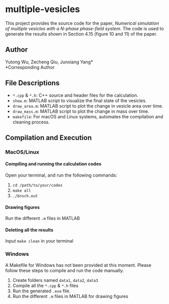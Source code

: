 # multiple-vesicles
This project provides the source code for the paper, *Numerical simulation of multiple vesicles with a N-phase phase-field system*. The code is used to generate the results shown in Section 4.15 (figure 10 and 11) of the paper.

## Author
Yutong Wu, Zecheng Qiu, Junxiang Yang* \
\*Corresponding Author

## File Descriptions
* `*.cpp` & `*.h`: C++ source and header files for the calculation.
* `show.m`: MATLAB script to visualize the final state of the vesicles.
* `draw_area.m`:  MATLAB script to plot the change in vesicle area over time.
* `draw_mass.m`: MATLAB script to plot the change in mass over time.
* `makefile`:  For macOS and Linux systems, automates the compilation and cleaning process.

## Compilation and Execution
### MacOS/Linux

#### Compiling and running the calculation codes
Open your terminal, and run the following commands:
1. `cd /path/to/your/codes`
2. `make all`
3. `./bnsch.out`

#### Drawing figures
Run the different `.m` files in MATLAB

#### Deleting all the results
Input `make clean` in your terminal

### Windows
A Makefile for Windows has not been provided at this moment. Please follow these steps to compile and run the code manually.
1. Create folders named `data1`, `data2`, `data3`
2. Compile all the `*.cpp` & `*.h` files
3. Run the generated `.exe` file.
4. Run the different `.m` files in MATLAB for drawing figures
